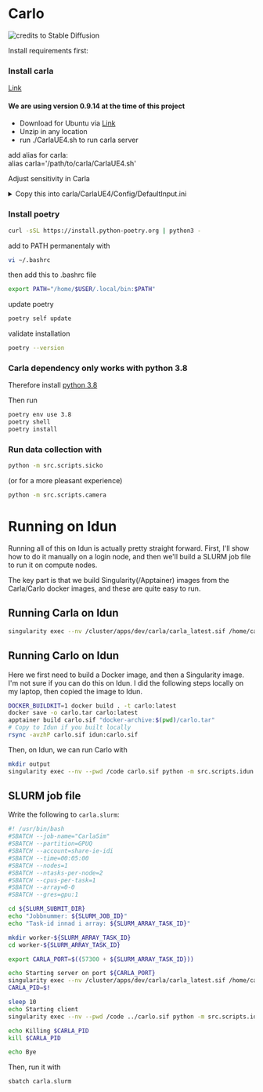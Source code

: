 # Carlo

![credits to Stable Diffusion](media/logo-1.png)

Install requirements first:  

### Install carla
[Link](https://carla.readthedocs.io/en/latest/start_quickstart/)

#### We are using version 0.9.14 at the time of this project
- Download for Ubuntu via [Link](https://github.com/carla-simulator/carla/blob/master/Docs/download.md)
- Unzip in any location
- run ./CarlaUE4.sh to run carla server

add alias for carla:  
alias carla='/path/to/carla/CarlaUE4.sh'

Adjust sensitivity in Carla
<details>
<summary>Copy this into carla/CarlaUE4/Config/DefaultInput.ini</summary>

```
[/Script/Engine.InputSettings]
-AxisConfig=(AxisKeyName="Gamepad_LeftX",AxisProperties=(DeadZone=0.25,Exponent=1.f,Sensitivity=1.f))
-AxisConfig=(AxisKeyName="Gamepad_LeftY",AxisProperties=(DeadZone=0.25,Exponent=1.f,Sensitivity=1.f))
-AxisConfig=(AxisKeyName="Gamepad_RightX",AxisProperties=(DeadZone=0.25,Exponent=1.f,Sensitivity=1.f))
-AxisConfig=(AxisKeyName="Gamepad_RightY",AxisProperties=(DeadZone=0.25,Exponent=1.f,Sensitivity=1.f))
-AxisConfig=(AxisKeyName="MouseX",AxisProperties=(DeadZone=0.f,Exponent=1.f,Sensitivity=0.30f))
-AxisConfig=(AxisKeyName="MouseY",AxisProperties=(DeadZone=0.f,Exponent=1.f,Sensitivity=0.30f))
+AxisConfig=(AxisKeyName="Gamepad_LeftX",AxisProperties=(DeadZone=0.250000,Sensitivity=1.000000,Exponent=1.000000,bInvert=False))
+AxisConfig=(AxisKeyName="Gamepad_LeftY",AxisProperties=(DeadZone=0.250000,Sensitivity=1.000000,Exponent=1.000000,bInvert=False))
+AxisConfig=(AxisKeyName="Gamepad_RightX",AxisProperties=(DeadZone=0.250000,Sensitivity=1.000000,Exponent=1.000000,bInvert=False))
+AxisConfig=(AxisKeyName="Gamepad_RightY",AxisProperties=(DeadZone=0.250000,Sensitivity=1.000000,Exponent=1.000000,bInvert=False))
+AxisConfig=(AxisKeyName="MouseX",AxisProperties=(DeadZone=0.000000,Sensitivity=0.300000,Exponent=1.000000,bInvert=False))
+AxisConfig=(AxisKeyName="MouseY",AxisProperties=(DeadZone=0.000000,Sensitivity=0.300000,Exponent=1.000000,bInvert=False))
+AxisConfig=(AxisKeyName="MouseWheelAxis",AxisProperties=(DeadZone=0.000000,Sensitivity=1.000000,Exponent=1.000000,bInvert=False))
+AxisConfig=(AxisKeyName="Gamepad_LeftTriggerAxis",AxisProperties=(DeadZone=0.000000,Sensitivity=1.000000,Exponent=1.000000,bInvert=False))
+AxisConfig=(AxisKeyName="Gamepad_RightTriggerAxis",AxisProperties=(DeadZone=0.000000,Sensitivity=1.000000,Exponent=1.000000,bInvert=False))
+AxisConfig=(AxisKeyName="MotionController_Left_Thumbstick_X",AxisProperties=(DeadZone=0.000000,Sensitivity=1.000000,Exponent=1.000000,bInvert=False))
+AxisConfig=(AxisKeyName="MotionController_Left_Thumbstick_Y",AxisProperties=(DeadZone=0.000000,Sensitivity=1.000000,Exponent=1.000000,bInvert=False))
+AxisConfig=(AxisKeyName="MotionController_Left_TriggerAxis",AxisProperties=(DeadZone=0.000000,Sensitivity=1.000000,Exponent=1.000000,bInvert=False))
+AxisConfig=(AxisKeyName="MotionController_Left_Grip1Axis",AxisProperties=(DeadZone=0.000000,Sensitivity=1.000000,Exponent=1.000000,bInvert=False))
+AxisConfig=(AxisKeyName="MotionController_Left_Grip2Axis",AxisProperties=(DeadZone=0.000000,Sensitivity=1.000000,Exponent=1.000000,bInvert=False))
+AxisConfig=(AxisKeyName="MotionController_Right_Thumbstick_X",AxisProperties=(DeadZone=0.000000,Sensitivity=1.000000,Exponent=1.000000,bInvert=False))
+AxisConfig=(AxisKeyName="MotionController_Right_Thumbstick_Y",AxisProperties=(DeadZone=0.000000,Sensitivity=1.000000,Exponent=1.000000,bInvert=False))
+AxisConfig=(AxisKeyName="MotionController_Right_TriggerAxis",AxisProperties=(DeadZone=0.000000,Sensitivity=1.000000,Exponent=1.000000,bInvert=False))
+AxisConfig=(AxisKeyName="MotionController_Right_Grip1Axis",AxisProperties=(DeadZone=0.000000,Sensitivity=1.000000,Exponent=1.000000,bInvert=False))
+AxisConfig=(AxisKeyName="MotionController_Right_Grip2Axis",AxisProperties=(DeadZone=0.000000,Sensitivity=1.000000,Exponent=1.000000,bInvert=False))
+AxisConfig=(AxisKeyName="Gamepad_Special_Left_X",AxisProperties=(DeadZone=0.000000,Sensitivity=1.000000,Exponent=1.000000,bInvert=False))
+AxisConfig=(AxisKeyName="Gamepad_Special_Left_Y",AxisProperties=(DeadZone=0.000000,Sensitivity=1.000000,Exponent=1.000000,bInvert=False))
bAltEnterTogglesFullscreen=True
bF11TogglesFullscreen=True
bUseMouseForTouch=True
bEnableMouseSmoothing=True
bEnableFOVScaling=True
FOVScale=0.011110
DoubleClickTime=0.200000
bCaptureMouseOnLaunch=False
DefaultViewportMouseCaptureMode=CaptureDuringMouseDown
bDefaultViewportMouseLock=False
DefaultViewportMouseLockMode=DoNotLock
+ActionMappings=(ActionName="RestartLevel",Key=R,bShift=False,bCtrl=False,bAlt=False,bCmd=False)
+ActionMappings=(ActionName="Handbrake",Key=SpaceBar,bShift=False,bCtrl=False,bAlt=False,bCmd=False)
+ActionMappings=(ActionName="ToggleManualMode",Key=M,bShift=False,bCtrl=False,bAlt=False,bCmd=False)
+ActionMappings=(ActionName="ToggleHUD",Key=G,bShift=False,bCtrl=False,bAlt=False,bCmd=False)
+ActionMappings=(ActionName="Jump",Key=Enter,bShift=False,bCtrl=False,bAlt=False,bCmd=False)
+ActionMappings=(ActionName="ToggleReverse",Key=Q,bShift=False,bCtrl=False,bAlt=False,bCmd=False)
+ActionMappings=(ActionName="UseTheForce",Key=F,bShift=False,bCtrl=False,bAlt=False,bCmd=False)
+ActionMappings=(ActionName="ToggleCamera",Key=Tab,bShift=False,bCtrl=False,bAlt=False,bCmd=False)
+ActionMappings=(ActionName="ChangeWeather",Key=C,bShift=False,bCtrl=False,bAlt=False,bCmd=False)
+ActionMappings=(ActionName="ToggleAutopilot",Key=P,bShift=False,bCtrl=False,bAlt=False,bCmd=False)
+AxisMappings=(AxisName="CameraZoom",Key=MouseWheelAxis,Scale=-20.000000)
+AxisMappings=(AxisName="CameraZoom",Key=PageUp,Scale=-10.000000)
+AxisMappings=(AxisName="CameraZoom",Key=PageDown,Scale=10.000000)
+AxisMappings=(AxisName="CameraUp",Key=Up,Scale=1.000000)
+AxisMappings=(AxisName="CameraUp",Key=Down,Scale=-1.000000)
+AxisMappings=(AxisName="CameraRight",Key=Right,Scale=1.000000)
+AxisMappings=(AxisName="CameraRight",Key=Left,Scale=-1.000000)
+AxisMappings=(AxisName="MoveForward",Key=W,Scale=1.000000)
+AxisMappings=(AxisName="MoveRight",Key=D,Scale=1.000000)
+AxisMappings=(AxisName="MoveRight",Key=A,Scale=-1.000000)
+AxisMappings=(AxisName="Brake",Key=B,Scale=1.000000)
+AxisMappings=(AxisName="MoveForward",Key=S,Scale=-1.000000)
+AxisMappings=(AxisName="MoveUp",Key=E,Scale=1.000000)
+AxisMappings=(AxisName="MoveUp",Key=Q,Scale=-1.000000)
bAlwaysShowTouchInterface=False
bShowConsoleOnFourFingerTap=True
DefaultTouchInterface=/Engine/MobileResources/HUD/DefaultVirtualJoysticks.DefaultVirtualJoysticks
ConsoleKey=None
-ConsoleKeys=Tilde
+ConsoleKeys=Tilde
```

</details>

### Install poetry  
```sh
curl -sSL https://install.python-poetry.org | python3 -
```
add to PATH permanentaly with
```sh
vi ~/.bashrc
```
then add this to .bashrc file
```sh
export PATH="/home/$USER/.local/bin:$PATH"
```
update poetry
```sh
poetry self update
```
validate installation
```sh
poetry --version
```

### Carla dependency only works with python 3.8
Therefore install [python 3.8](https://linuxize.com/post/how-to-install-python-3-8-on-ubuntu-18-04/?utm_content=cmp-true)

Then run
```sh
poetry env use 3.8
poetry shell
poetry install
```

### Run data collection with

```sh
python -m src.scripts.sicko
```

(or for a more pleasant experience)

```sh
python -m src.scripts.camera
```


# Running on Idun

Running all of this on Idun is actually pretty straight forward.
First, I'll show how to do it manually on a login node,
and then we'll build a SLURM job file to run it on compute nodes.

The key part is that we build Singularity(/Apptainer) images from the Carla/Carlo docker images, and these are quite easy to run.

## Running Carla on Idun

```sh
singularity exec --nv /cluster/apps/dev/carla/carla_latest.sif /home/carla/CarlaUE4.sh -RenderOffScreen
```

## Running Carlo on Idun

Here we first need to build a Docker image, and then a Singularity image. I'm not sure if you can do this on Idun. I did the following steps locally on my laptop, then copied the image to Idun.

```sh
DOCKER_BUILDKIT=1 docker build . -t carlo:latest
docker save -o carlo.tar carlo:latest
apptainer build carlo.sif "docker-archive:$(pwd)/carlo.tar"
# Copy to Idun if you built locally
rsync -avzhP carlo.sif idun:carlo.sif
```

Then, on Idun, we can run Carlo with

```sh
mkdir output
singularity exec --nv --pwd /code carlo.sif python -m src.scripts.idun "$(pwd)/output"
```

## SLURM job file

Write the following to `carla.slurm`:

```sh
#! /usr/bin/bash
#SBATCH --job-name="CarlaSim"
#SBATCH --partition=GPUQ
#SBATCH --account=share-ie-idi
#SBATCH --time=00:05:00
#SBATCH --nodes=1
#SBATCH --ntasks-per-node=2
#SBATCH --cpus-per-task=1
#SBATCH --array=0-0
#SBATCH --gres=gpu:1

cd ${SLURM_SUBMIT_DIR}
echo "Jobbnummer: ${SLURM_JOB_ID}"
echo "Task-id innad i array: ${SLURM_ARRAY_TASK_ID}"

mkdir worker-${SLURM_ARRAY_TASK_ID}
cd worker-${SLURM_ARRAY_TASK_ID}

export CARLA_PORT=$((57300 + ${SLURM_ARRAY_TASK_ID}))

echo Starting server on port ${CARLA_PORT}
singularity exec --nv /cluster/apps/dev/carla/carla_latest.sif /home/carla/CarlaUE4.sh -RenderOffScreen -carla-rpc-port=$CARLA_PORT &
CARLA_PID=$!

sleep 10
echo Starting client
singularity exec --nv --pwd /code ../carlo.sif python -m src.scripts.idun "$(pwd)"

echo Killing $CARLA_PID
kill $CARLA_PID

echo Bye
```

Then, run it with

```sh
sbatch carla.slurm
```
